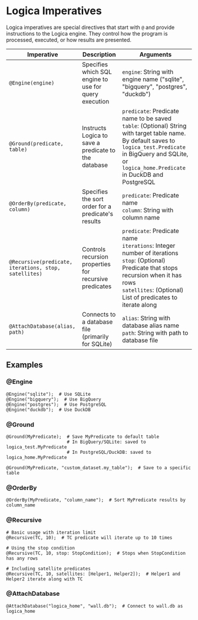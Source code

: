 # Logica Imperatives

Logica imperatives are special directives that start with `@` and provide instructions to the Logica engine. They control how the program is processed, executed, or how results are presented.

| Imperative | Description | Arguments |
|------------|-------------|-----------|
| `@Engine(engine)` | Specifies which SQL engine to use for query execution | `engine`: String with engine name ("sqlite", "bigquery", "postgres", "duckdb") |
| `@Ground(predicate, table)` | Instructs Logica to save a predicate to the database | `predicate`: Predicate name to be saved<br>`table`: (Optional) String with target table name. By default saves to `logica_test.Predicate` in BigQuery and SQLite, or `logica_home.Predicate` in DuckDB and PostgreSQL |
| `@OrderBy(predicate, column)` | Specifies the sort order for a predicate's results | `predicate`: Predicate name<br>`column`: String with column name |
| `@Recursive(predicate, iterations, stop, satellites)` | Controls recursion properties for recursive predicates | `predicate`: Predicate name<br>`iterations`: Integer number of iterations<br>`stop`: (Optional) Predicate that stops recursion when it has rows<br>`satellites`: (Optional) List of predicates to iterate along |
| `@AttachDatabase(alias, path)` | Connects to a database file (primarily for SQLite) | `alias`: String with database alias name<br>`path`: String with path to database file |

## Examples

### @Engine
```
@Engine("sqlite");  # Use SQLite
@Engine("bigquery");  # Use BigQuery
@Engine("postgres");  # Use PostgreSQL
@Engine("duckdb");  # Use DuckDB
```

### @Ground
```
@Ground(MyPredicate);  # Save MyPredicate to default table
                       # In BigQuery/SQLite: saved to logica_test.MyPredicate
                       # In PostgreSQL/DuckDB: saved to logica_home.MyPredicate

@Ground(MyPredicate, "custom_dataset.my_table");  # Save to a specific table
```

### @OrderBy
```
@OrderBy(MyPredicate, "column_name");  # Sort MyPredicate results by column_name
```

### @Recursive
```
# Basic usage with iteration limit
@Recursive(TC, 10);  # TC predicate will iterate up to 10 times

# Using the stop condition
@Recursive(TC, 10, stop: StopCondition);  # Stops when StopCondition has any rows

# Including satellite predicates
@Recursive(TC, 10, satellites: [Helper1, Helper2]);  # Helper1 and Helper2 iterate along with TC
```

### @AttachDatabase
```
@AttachDatabase("logica_home", "wall.db");  # Connect to wall.db as logica_home
```
